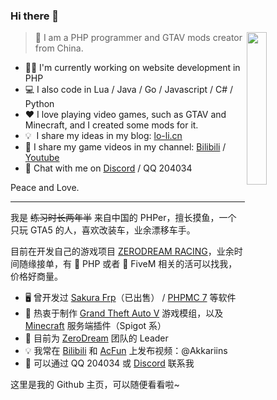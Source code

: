 ### Hi there 👋

<img src="https://user-images.githubusercontent.com/34357771/147701096-0db0d6a2-8f91-473b-8d0e-630dcd6228c9.jpg" style="width: 25%;" align="right">

> 👦 I am a PHP programmer and GTAV mods creator from China.

- 👨‍💻 I'm currently working on website development in PHP
- 💻 I also code in Lua / Java / Go / Javascript / C# / Python
- ❤ I love playing video games, such as GTAV and Minecraft, and I created some mods for it.
- 💡 &nbsp;I share my ideas in my blog: [lo-li.cn](https://lo-li.cn/)
- 🚗 I share my game videos in my channel: [Bilibili](https://space.bilibili.com/21165317) / [Youtube](https://www.youtube.com/channel/UCFqyopMI5gQUqLP1pl2bqXg/)
- 💬 Chat with me on [Discord](https://discord.gg/3KKtpQT) / QQ 204034

Peace and Love.

----

我是 <s>练习时长两年半</s> 来自中国的 PHPer，擅长摸鱼，一个只玩 GTA5 的人，喜欢改装车，业余漂移车手。

目前在开发自己的游戏项目 [ZERODREAM RACING](https://www.zerodream.net/home)，业余时间随缘接单，有 🐘 PHP 或者 🐌 FiveM 相关的活可以找我，价格好商量。

- 🖥️ 曾开发过 [Sakura Frp](https://www.natfrp.com/)（已出售） / [PHPMC 7](https://github.com/ZeroDream-CN/PHPMC7) 等软件
- 🚗 热衷于制作 [Grand Theft Auto V](https://zh.gta5-mods.com/users/Prismaillya) 游戏模组，以及 [Minecraft](https://www.spigotmc.org/resources/authors/kasuganosora.507291/) 服务端插件（Spigot 系）
- 🤔 目前为 [ZeroDream](https://www.zerodream.net/) 团队的 Leader
- 💡 我常在 [Bilibili](https://space.bilibili.com/21165317) 和 [AcFun](https://www.acfun.cn/u/56463322) 上发布视频：@Akkariins
- 💬 可以通过 QQ 204034 或 [Discord](https://discord.gg/3KKtpQT) 联系我

这里是我的 Github 主页，可以随便看看啦~
